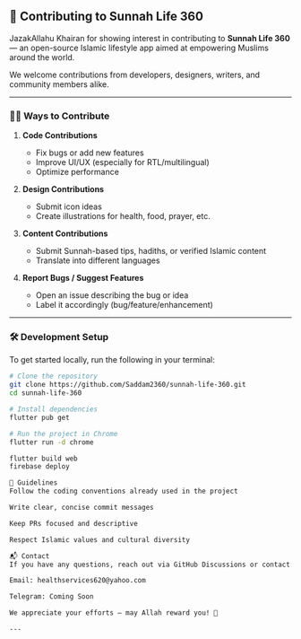 ## 🤝 Contributing to Sunnah Life 360

JazakAllahu Khairan for showing interest in contributing to **Sunnah Life 360** — an open-source Islamic lifestyle app aimed at empowering Muslims around the world.

We welcome contributions from developers, designers, writers, and community members alike.

---

### 🧑‍💻 Ways to Contribute

1. **Code Contributions**
   - Fix bugs or add new features
   - Improve UI/UX (especially for RTL/multilingual)
   - Optimize performance

2. **Design Contributions**
   - Submit icon ideas
   - Create illustrations for health, food, prayer, etc.

3. **Content Contributions**
   - Submit Sunnah-based tips, hadiths, or verified Islamic content
   - Translate into different languages

4. **Report Bugs / Suggest Features**
   - Open an issue describing the bug or idea
   - Label it accordingly (bug/feature/enhancement)

---

### 🛠️ Development Setup

To get started locally, run the following in your terminal:

```bash
# Clone the repository
git clone https://github.com/Saddam2360/sunnah-life-360.git
cd sunnah-life-360

# Install dependencies
flutter pub get

# Run the project in Chrome
flutter run -d chrome

flutter build web
firebase deploy

🧾 Guidelines
Follow the coding conventions already used in the project

Write clear, concise commit messages

Keep PRs focused and descriptive

Respect Islamic values and cultural diversity

📬 Contact
If you have any questions, reach out via GitHub Discussions or contact:

Email: healthservices620@yahoo.com

Telegram: Coming Soon

We appreciate your efforts — may Allah reward you! 🌙

---
